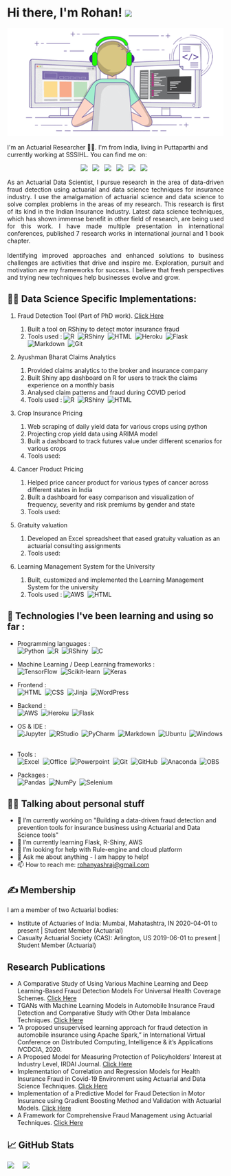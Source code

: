 # Hi there, I'm Rohan! <img src="https://raw.githubusercontent.com/MartinHeinz/MartinHeinz/master/wave.gif" width="30px">
<p align='center'>
<img src="img/header.gif">
</p>
<!-- 
I'm Rohan 👨‍💻 & I'm a actuarial researcher. I'm from India, living in Puttaparthi and currently working at SSSIHL. You can find me on [![Twitter][1.2]][1],  or on [![LinkedIn][3.2]][3].
-->

I'm an Actuarial Researcher 👨‍💻. I'm from India, living in Puttaparthi and currently working at SSSIHL. You can find me on:

<p align='center'>
    <a href="https://www.linkedin.com/in/rohanyashraj/">
        <img src="https://img.shields.io/badge/LinkedIn-0077B5?&style=for-the-badge&logo=linkedin&logoColor=white" /></a>&nbsp;&nbsp;
    <a href="https://www.researchgate.net/profile/Rohan_Gupta54">
        <img src="https://img.shields.io/badge/ResearchGate-00CCBB?style=for-the-badge&logo=researchgate&logoColor=white" /></a>&nbsp;&nbsp;
    <a href="https://orcid.org/0000-0003-2404-8036">
        <img src="https://img.shields.io/badge/ORCID-A6CE39?style=for-the-badge&logo=orcid&logoColor=white" /></a>&nbsp;&nbsp;
    <a href="https://www.instagram.com/rohanyashraj/">
        <img src="https://img.shields.io/badge/instagram-E4405F?&style=for-the-badge&logo=instagram&logoColor=white" /></a>&nbsp;&nbsp;
    <a href="https://www.facebook.com/rohanyashraj/">
        <img src="https://img.shields.io/badge/Facebook-1877F2?style=for-the-badge&logo=facebook&logoColor=white" /></a>&nbsp;&nbsp;
    <a href="https://scholar.google.com/citations?user=lZ-vk-EAAAAJ&hl=en">
        <img src="https://img.shields.io/badge/Google_Scholar-4285F4?style=for-the-badge&logo=google-scholar&logoColor=white" /></a>&nbsp;&nbsp;
</p>

<p align='justify'>
As an Actuarial Data Scientist, I pursue research in the area of data-driven fraud detection using actuarial and data science techniques for insurance industry. I use the amalgamation of actuarial science and data science to solve complex problems in the areas of my research. This research is first of its kind in the Indian Insurance Industry. Latest data science techniques, which has shown immense benefit in other field of research, are being used for this work. I have made multiple presentation in international conferences, published 7 research works in international journal and 1 book chapter.
    <br/>
    <br/>
Identifying improved approaches and enhanced solutions to business challenges are activities that drive and inspire me. Exploration, pursuit and motivation are my frameworks for success. I believe that fresh perspectives and trying new techniques help businesses evolve and grow.
</p>

## 👨‍💻 Data Science Specific Implementations:

1. Fraud Detection Tool (Part of PhD work). [Click Here](https://sssihlactuarialdatascience.shinyapps.io/InsuranceFraudClassifier/)
    1. Built a tool on RShiny to detect motor insurance fraud
    2. Tools used : 
    ![R](https://img.shields.io/badge/R-276DC3?logo=r&logoColor=white)&nbsp;
    ![RShiny](https://img.shields.io/badge/R_Shiny-13B5EA?logo=r&logoColor=white)&nbsp;
    ![HTML](https://img.shields.io/badge/HTML-E34F26?logo=html5&logoColor=white)&nbsp;
    ![Heroku](https://img.shields.io/badge/Heroku-430098?logo=heroku&logoColor=white)&nbsp;
    ![Flask](https://img.shields.io/badge/Flask-000000?logo=flask&logoColor=white)&nbsp;
    ![Markdown](https://img.shields.io/badge/Markdown-333333?logo=markdown&logoColor=white)&nbsp;
    ![Git](https://img.shields.io/badge/Git-05122A?logo=git)&nbsp;
    
2. Ayushman Bharat Claims Analytics
    1. Provided claims analytics to the broker and insurance company
    2. Built Shiny app dashboard on R for users to track the claims experience on a monthly basis
    3. Analysed claim patterns and fraud during COVID period
    4. Tools used :
    ![R](https://img.shields.io/badge/R-276DC3?logo=r&logoColor=white)&nbsp;
    ![RShiny](https://img.shields.io/badge/R_Shiny-13B5EA?logo=r&logoColor=white)&nbsp;
    ![HTML](https://img.shields.io/badge/HTML-E34F26?logo=html5&logoColor=white)&nbsp;

3. Crop Insurance Pricing
    1. Web scraping of daily yield data for various crops using python
    2. Projecting crop yield data using ARIMA model
    3. Built a dashboard to track futures value under different scenarios for various crops
    4. Tools used:

4. Cancer Product Pricing
    1. Helped price cancer product for various types of cancer across different states in India
    2. Built a dashboard for easy comparison and visualization of frequency, severity and risk premiums by gender and state
    3. Tools used:

5. Gratuity valuation
    1. Developed an Excel spreadsheet that eased gratuity valuation as an actuarial consulting assignments
    2. Tools used:

6. Learning Management System for the University
    1. Built, customized and implemented the Learning Management System for the university
    2. Tools used :
    ![AWS](https://img.shields.io/badge/Amazon_AWS-232F3E?logo=amazon-aws&logoColor=white)&nbsp;
    ![HTML](https://img.shields.io/badge/HTML-E34F26?logo=html5&logoColor=white)&nbsp;
    

## 🔧 Technologies I've been learning and using so far :
- Programming languages : <br />
    ![Python](https://img.shields.io/badge/Python-3776AB?logo=python&logoColor=white)&nbsp;
    ![R](https://img.shields.io/badge/R-276DC3?logo=r&logoColor=white)&nbsp;
    ![RShiny](https://img.shields.io/badge/R_Shiny-13B5EA?logo=r&logoColor=white)&nbsp;
    ![C](https://img.shields.io/badge/C-A8B9CC?logo=c&logoColor=white)&nbsp;
    
- Machine Learning / Deep Learning frameworks : <br />
    ![TensorFlow](https://img.shields.io/badge/TensorFlow-FF6F00?logo=TensorFlow&logoColor=white)&nbsp;
    ![Scikit-learn](http://img.shields.io/badge/scikit--learn-F7931E?logo=scikit-learn&logoColor=white)&nbsp;
    ![Keras](https://img.shields.io/badge/Keras-D00000?logo=Keras&logoColor=white)&nbsp;
    
- Frontend : <br />
    ![HTML](https://img.shields.io/badge/HTML-E34F26?logo=html5&logoColor=white)&nbsp;
    ![CSS](https://img.shields.io/badge/CSS-1572B6?logo=css3&logoColor=white)&nbsp;
    ![Jinja](https://img.shields.io/badge/Jinja-B41717?logo=jinja&logoColor=white)&nbsp;
    ![WordPress](https://img.shields.io/badge/WordPress-21759B?logo=wordpress&logoColor=white)&nbsp;

- Backend : <br />
    ![AWS](https://img.shields.io/badge/Amazon_AWS-232F3E?logo=amazon-aws&logoColor=white)&nbsp;
    ![Heroku](https://img.shields.io/badge/Heroku-430098?logo=heroku&logoColor=white)&nbsp;
    ![Flask](https://img.shields.io/badge/Flask-000000?logo=flask&logoColor=white)&nbsp;
    
- OS & IDE : <br />
    ![Jupyter](https://img.shields.io/badge/Jupyter-333333?logo=Jupyter)&nbsp;
    ![RStudio](https://img.shields.io/badge/RStudio-75AADB?logo=rstudio&logoColor=white)&nbsp;
    ![PyCharm](https://img.shields.io/badge/PyCharm-000000?logo=pycharm&logoColor=white)&nbsp;
    ![Markdown](https://img.shields.io/badge/Markdown-333333?logo=markdown&logoColor=white)&nbsp;
    ![Ubuntu](https://img.shields.io/badge/Ubuntu-333333?logo=Ubuntu)&nbsp;
    ![Windows](https://img.shields.io/badge/Windows-333333?logo=Windows&logoColor=white)&nbsp;
    
- Tools : <br />
    ![Excel](https://img.shields.io/badge/MS_Excel-217346?logo=microsoft-excel&logoColor=white)&nbsp;
    ![Office](https://img.shields.io/badge/MS_Office-D83B01?logo=microsoft-office&logoColor=white)&nbsp;
    ![Powerpoint](https://img.shields.io/badge/MS_PowerPoint-B7472A?logo=microsoft-powerpoint&logoColor=white)&nbsp;
    ![Git](https://img.shields.io/badge/Git-05122A?logo=git)&nbsp;
    ![GitHub](https://img.shields.io/badge/GitHub-05122A?logo=github&logoColor=white)&nbsp;
    ![Anaconda](https://img.shields.io/badge/Anaconda-333333?logo=Anaconda)&nbsp;
    ![OBS](https://img.shields.io/badge/OBS_Studio-302E31?logo=obs-studio&logoColor=white)&nbsp;

- Packages : <br />
    ![Pandas](https://img.shields.io/badge/pandas-150458?logo=pandas&logoColor=white)&nbsp;
    ![NumPy](https://img.shields.io/badge/NumPy-013243?logo=numpy&logoColor=white)&nbsp;
    ![Selenium](https://img.shields.io/badge/Selenium-43B02A?logo=selenium&logoColor=white)&nbsp;

## 🤷‍♂️ Talking about personal stuff

- 🔭 I’m currently working on "Building a data-driven fraud detection and prevention tools for insurance business using Actuarial and Data Science tools"
- 🌱 I’m currently learning Flask, R-Shiny, AWS
- 🤔 I’m looking for help with Rule-engine and cloud platform
- 💬 Ask me about anything - I am happy to help!
- 📫 How to reach me: rohanyashraj@gmail.com

## &#x270d; Membership

I am a member of two Actuarial bodies:
- Institute of Actuaries of India: Mumbai, Mahatashtra, IN
2020-04-01 to present | Student Member (Actuarial)
- Casualty Actuarial Society (CAS): Arlington, US
2019-06-01 to present | Student Member (Actuarial)


## Research Publications
    
+ A Comparative Study of Using Various Machine Learning and Deep Learning-Based Fraud Detection Models For Universal Health Coverage Schemes. [Click Here](https://www.ijettjournal.org/Volume-69/Issue-3/IJETT-V69I3P216.pdf)
+ TGANs with Machine Learning Models in Automobile Insurance Fraud Detection and Comparative Study with Other Data Imbalance Techniques. [Click Here](https://www.ijrte.org/wp-content/uploads/papers/v9i5/E5277019521.pdf)
+ “A proposed unsupervised learning approach for fraud detection in automobile insurance using Apache Spark,” in International Virtual Conference on Distributed Computing, Intelligence & it’s Applications IVCDCIA, 2020.
+ A Proposed Model for Measuring Protection of Policyholders’ Interest at Industry Level, IRDAI Journal. [Click Here](https://www.irdai.gov.in/admincms/cms/uploadedfiles/Journal%20IRDAI%2028.02.2020.pdf)
+ Implementation of Correlation and Regression Models for Health Insurance Fraud in Covid-19 Environment using Actuarial and Data Science Techniques. [Click Here](https://www.ijrte.org/wp-content/uploads/papers/v9i3/C4686099320.pdf)
+ Implementation of a Predictive Model for Fraud Detection in Motor Insurance using Gradient Boosting Method and Validation with Actuarial Models. [Click Here](https://ieeexplore.ieee.org/document/9167733/)
+ A Framework for Comprehensive Fraud Management using Actuarial Techniques. [Click Here](https://www.ijser.org/researchpaper/A-Framework-for-Comprehensive-Fraud-Management-using-Actuarial-Techniques.pdf)
</details>

## &#x1f4c8; GitHub Stats

<div>
    <img align="top" src="https://github-readme-stats.vercel.app/api/top-langs/?username=RohanYashraj&layout=compact" />&nbsp;&nbsp;&nbsp;&nbsp;
    <img align="top" src="https://github-readme-stats.vercel.app/api?username=RohanYashraj&count_private=true&show_icons=true&theme=default&hide_rank=true&disable_animations=true&custom_title=Stats" />&nbsp;&nbsp;
</div>

<!-- Resources -->
<!-- Icons: https://simpleicons.org/ -->
<!-- GitHub Stats: https://github.com/anuraghazra/github-readme-stats -->
<!-- Emojis: https://emojipedia.org/emoji/ -->
<!-- HTML Emojis: https://www.fileformat.info/index.htm -->
<!-- Shields: https://shields.io/ -->
<!-- Awesome GitHub Profile README: https://github.com/abhisheknaiidu/awesome-github-profile-readme -->
